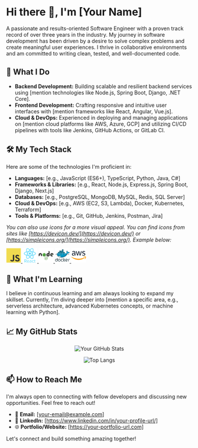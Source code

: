 # Hi there 👋, I'm [Your Name]

A passionate and results-oriented Software Engineer with a proven track record of over three years in the industry. My journey in software development has been driven by a desire to solve complex problems and create meaningful user experiences. I thrive in collaborative environments and am committed to writing clean, tested, and well-documented code.

## 🚀 What I Do

- **Backend Development:** Building scalable and resilient backend services using [mention technologies like Node.js, Spring Boot, Django, .NET Core].
- **Frontend Development:** Crafting responsive and intuitive user interfaces with [mention frameworks like React, Angular, Vue.js].
- **Cloud & DevOps:** Experienced in deploying and managing applications on [mention cloud platforms like AWS, Azure, GCP] and utilizing CI/CD pipelines with tools like Jenkins, GitHub Actions, or GitLab CI.

## 🛠️ My Tech Stack

Here are some of the technologies I'm proficient in:

- **Languages:** [e.g., JavaScript (ES6+), TypeScript, Python, Java, C#]
- **Frameworks & Libraries:** [e.g., React, Node.js, Express.js, Spring Boot, Django, Next.js]
- **Databases:** [e.g., PostgreSQL, MongoDB, MySQL, Redis, SQL Server]
- **Cloud & DevOps:** [e.g., AWS (EC2, S3, Lambda), Docker, Kubernetes, Terraform]
- **Tools & Platforms:** [e.g., Git, GitHub, Jenkins, Postman, Jira]

*You can also use icons for a more visual appeal. You can find icons from sites like [https://devicon.dev/](https://devicon.dev/) or [https://simpleicons.org/](https://simpleicons.org/). Example below:*

<p align="left">
  <a href="https://developer.mozilla.org/en-US/docs/Web/JavaScript" target="_blank" rel="noreferrer">
    <img src="https://raw.githubusercontent.com/devicons/devicon/master/icons/javascript/javascript-original.svg" alt="javascript" width="40" height="40"/>
  </a>
  <a href="https://reactjs.org/" target="_blank" rel="noreferrer">
    <img src="https://raw.githubusercontent.com/devicons/devicon/master/icons/react/react-original-wordmark.svg" alt="react" width="40" height="40"/>
  </a>
  <a href="https://nodejs.org" target="_blank" rel="noreferrer">
    <img src="https://raw.githubusercontent.com/devicons/devicon/master/icons/nodejs/nodejs-original-wordmark.svg" alt="nodejs" width="40" height="40"/>
  </a>
    <a href="https://www.docker.com/" target="_blank" rel="noreferrer">
    <img src="https://raw.githubusercontent.com/devicons/devicon/master/icons/docker/docker-original-wordmark.svg" alt="docker" width="40" height="40"/>
  </a>
  <a href="https://aws.amazon.com" target="_blank" rel="noreferrer">
    <img src="https://raw.githubusercontent.com/devicons/devicon/master/icons/amazonwebservices/amazonwebservices-original-wordmark.svg" alt="aws" width="40" height="40"/>
  </a>
</p>


## 🌱 What I'm Learning

I believe in continuous learning and am always looking to expand my skillset. Currently, I'm diving deeper into [mention a specific area, e.g., serverless architecture, advanced Kubernetes concepts, or machine learning with Python].

## 📈 My GitHub Stats

<!-- You can use popular tools like anuraghazra/github-readme-stats to generate these -->
<p align="center">
  <img src="https://github-readme-stats.vercel.app/api?username=[Your-GitHub-Username]&show_icons=true&theme=radical" alt="Your GitHub Stats" />
</p>
<p align="center">
  <img src="https://github-readme-stats.vercel.app/api/top-langs/?username=[Your-GitHub-Username]&layout=compact&theme=radical" alt="Top Langs" />
</p>


## 📫 How to Reach Me

I'm always open to connecting with fellow developers and discussing new opportunities. Feel free to reach out!

- 📧 **Email:** [your-email@example.com]
- 💼 **LinkedIn:** [https://www.linkedin.com/in/your-profile-url/]
- 🌐 **Portfolio/Website:** [https://your-portfolio-url.com]

Let's connect and build something amazing together!
